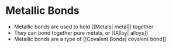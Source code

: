 # Metallic Bonds

- Metallic bonds are used to hold [[Metals| metal]] together
- They can bond together pure metals, or [[Alloy| alloys]]
- Metallic bonds are a type of [[Covalent Bonds| covalent bond]]